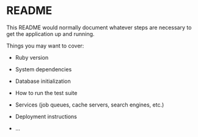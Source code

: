 # README

This README would normally document whatever steps are necessary to get the
application up and running.

Things you may want to cover:

* Ruby version

* System dependencies


* Database initialization

* How to run the test suite

* Services (job queues, cache servers, search engines, etc.)

* Deployment instructions

* ...
